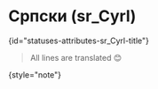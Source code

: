 # Српски (sr_Cyrl)
{id="statuses-attributes-sr_Cyrl-title"}

> All lines are translated 😊
>
{style="note"}
